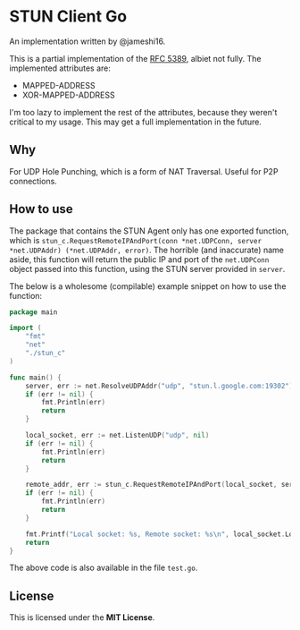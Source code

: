 # STUN Client Go
An implementation written by @jameshi16.

This is a partial implementation of the [RFC 5389](https://tools.ietf.org/html/rfc5389), albiet not fully. The implemented attributes are:
- MAPPED-ADDRESS
- XOR-MAPPED-ADDRESS

I'm too lazy to implement the rest of the attributes, because they weren't critical to my usage. This may get a full implementation in the future.

## Why
For UDP Hole Punching, which is a form of NAT Traversal. Useful for P2P connections.

## How to use
The package that contains the STUN Agent only has one exported function, which is `stun_c.RequestRemoteIPAndPort(conn *net.UDPConn, server *net.UDPAddr) (*net.UDPAddr, error)`.
The horrible (and inaccurate) name aside, this function will return the public IP and port of the `net.UDPConn` object passed into this function, using the STUN server provided in `server`.

The below is a wholesome (compilable) example snippet on how to use the function:
```go
package main

import (
    "fmt"
    "net"
    "./stun_c"
)

func main() {
    server, err := net.ResolveUDPAddr("udp", "stun.l.google.com:19302") //by the way, "udpv6" works too
    if (err != nil) {
        fmt.Println(err)
        return
    }

    local_socket, err := net.ListenUDP("udp", nil)
    if (err != nil) {
        fmt.Println(err)
        return
    }

    remote_addr, err := stun_c.RequestRemoteIPAndPort(local_socket, server)
    if (err != nil) {
        fmt.Println(err)
        return
    }

    fmt.Printf("Local socket: %s, Remote socket: %s\n", local_socket.LocalAddr(), remote_addr)
    return
}
```
The above code is also available in the file `test.go`.

## License
This is licensed under the **MIT License**.
